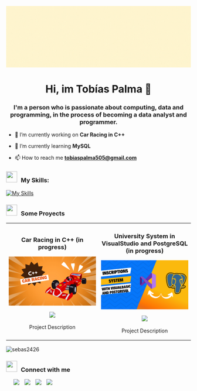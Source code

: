 <img src="Banner.gif">
<h1 align="center">Hi, im Tobías Palma 👋</h1>

<h3 align="center">I'm a person who is passionate about computing, data and programming, in the process of becoming a data analyst and programmer.</h3>

- 🔭 I’m currently working on **Car Racing in C++**

- 🌱 I’m currently learning **MySQL**

- 📫 How to reach me **tobiaspalma505@gmail.com**


<h3><img src="https://media.giphy.com/media/iY8CRBdQXODJSCERIr/giphy.gif" width="30" height="30" style="margin-right: 10px;">My Skills:</h3>

[![My Skills](https://skillicons.dev/icons?i=mysql,py,postgres,visualstudio,linux,git,cpp,c,html,css,javascript)](https://skillicons.dev)


<h3> <img src="https://media.giphy.com/media/iY8CRBdQXODJSCERIr/giphy.gif" width="30" height="30" style="margin-right: 10px;">Some Proyects</h3>
<table>
<tr>
<td width="50%">
<h3 align="center">Car Racing in C++ (in progress)</h3>
<div align="center">
<a target="_blank"><img src="Car_racing_mini.png" width="400" alt="Curso básico android"></a>
<p>
<a href="target="_blank">
<img src="https://img.shields.io/badge/CÓDIGO-ff9?style=for-the-badge&logo=github&logoColor=black">
</a>

</p>
<p>Project Description</p>
</div>
                                                                                      
</td>

<td width="50%">
<h3 align="center">University System in VisualStudio and PostgreSQL (in progress)</h3>
<div align="center">
<a target="_blank"><img src="VisualBasic.png" width="400" alt="Curso básico android"></a>
<p>
<a href="target="_blank">
<img src="https://img.shields.io/badge/CÓDIGO-ff9?style=for-the-badge&logo=github&logoColor=black">
</a>

</p>
<p>Project Description</p>
</div>
                                                                                      
</td>
</table>

<p><img align="center" src="https://github-readme-stats.vercel.app/api/top-langs?username=sebas2426&show_icons=true&locale=en&layout=compact" alt="sebas2426" /></p>

<h3> <img src="https://media.giphy.com/media/iY8CRBdQXODJSCERIr/giphy.gif" width="30" height="30" style="margin-right: 10px;">Connect with me</h3>
<p align="center">

 <div class="icons-social" style="margin-left: 10px;">
        <a style="margin-left: 10px;"  target="_blank" href="https://www.linkedin.com/in/tob%C3%ADas-palma-a486a7282/">
			<img src="https://img.icons8.com/doodle/40/000000/linkedin--v2.png"></a>
        <a style="margin-left: 10px;" target="_blank" href="https://github.com/sebas2426">
		<img src="https://img.icons8.com/doodle/40/000000/github--v1.png"></a>
			           <a style="margin-left: 10px;" target="_blank" href="https://www.instagram.com/tobia_s505/">
			<img src="https://img.icons8.com/doodle/40/000000/instagram-new--v2.png"></a>
				<a style="margin-left: 10px;" target="_blank" href="https://www.youtube.com/channel/UC-			ZdNkKNHC6KguDqNFKO2Nw?view_as=subscriber">
				<img src="https://img.icons8.com/doodle/1x/youtube--v2.png" ></a>
				</a>
		<!--<a style="margin-left: 5px;" target="_blank" href="https://github.com/100rabhcsmc/Me.io/blob/master/01SaurabhChavanReactNativeResume.pdf">
					<img width="44" height="44" src="https://img.icons8.com/doodle/40/google-docs--v1.png" alt="google-docs--v1"/></a>
      </div>-->

</p>
